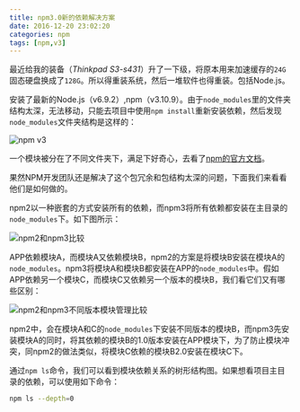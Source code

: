 ```yaml
---
title: npm3.0新的依赖解决方案
date: 2016-12-20 23:02:20
categories: npm
tags: [npm,v3]
---
```


最近给我的装备（*Thinkpad S3-s431*）升了一下级，将原本用来加速缓存的`24G`固态硬盘换成了`128G`。所以得重装系统，然后一堆软件也得重装。包括Node.js。

安装了最新的Node.js（v6.9.2）,npm（v3.10.9）。由于`node_modules`里的文件夹结构太深，无法移动，只能去项目中使用`npm install`重新安装依赖，然后发现`node_modules`文件夹结构是这样的：

![npm v3](npmv3.png)

一个模块被分在了不同文件夹下，满足下好奇心，去看了[npm的官方文档](https://docs.npmjs.com/how-npm-works/npm3#npm-v3-dependency-resolution)。

果然NPM开发团队还是解决了这个包冗余和包结构太深的问题，下面我们来看看他们是如何做的。

npm2以一种嵌套的方式安装所有的依赖，而npm3将所有依赖都安装在主目录的`node_modules`下。如下图所示：

![npm2和npm3比较](npm3deps2.png)

APP依赖模块A，而模块A又依赖模块B，npm2的方案是将模块B安装在模块A的`node_modules`。npm3将模块A和模块B都安装在APP的`node_modules`中。假如APP依赖另一个模块C，而模块C又依赖另一个版本的模块B，我们看它们又有哪些区别：

![npm2和npm3不同版本模块管理比较](npm3deps4.png)

npm2中，会在模块A和C的`node_modules`下安装不同版本的模块B，而npm3先安装模块A的同时，将其依赖的模块B的1.0版本安装在APP模块下，为了防止模块冲突，同npm2的做法类似，将模块C依赖的模块B2.0安装在模块C下。

通过`npm ls`命令，我们可以看到模块依赖关系的树形结构图。如果想看项目主目录的依赖，可以使用如下命令：

```bash
npm ls --depth=0
```
